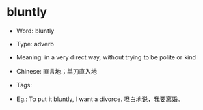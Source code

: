 # bluntly

- Word: bluntly

- Type: adverb
- Meaning: in a very direct way, without trying to be polite or kind
- Chinese: 直言地；单刀直入地
- Tags: 
- Eg.: To put it bluntly, I want a divorce. 坦白地说，我要离婚。

